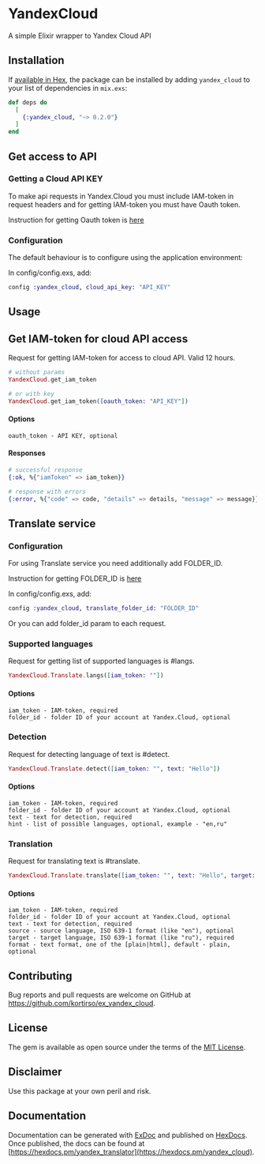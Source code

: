 # YandexCloud

A simple Elixir wrapper to Yandex Cloud API

## Installation

If [available in Hex](https://hex.pm/docs/publish), the package can be installed
by adding `yandex_cloud` to your list of dependencies in `mix.exs`:

```elixir
def deps do
  [
    {:yandex_cloud, "~> 0.2.0"}
  ]
end
```

## Get access to API

### Getting a Cloud API KEY

To make api requests in Yandex.Cloud you must include IAM-token in request headers and for getting IAM-token you must have Oauth token.

Instruction for getting Oauth token is [here](https://cloud.yandex.com/docs/iam/operations/iam-token/create)

### Configuration

The default behaviour is to configure using the application environment:

In config/config.exs, add:

```elixir
config :yandex_cloud, cloud_api_key: "API_KEY"
```

## Usage

## Get IAM-token for cloud API access

Request for getting IAM-token for access to cloud API. Valid 12 hours.

```elixir
# without params
YandexCloud.get_iam_token

# or with key
YandexCloud.get_iam_token([oauth_token: "API_KEY"])
```

#### Options

    oauth_token - API KEY, optional

#### Responses

```elixir
# successful response
{:ok, %{"iamToken" => iam_token}}

# response with errors
{:error, %{"code" => code, "details" => details, "message" => message}}
```

## Translate service

### Configuration

For using Translate service you need additionally add FOLDER_ID.

Instruction for getting FOLDER_ID is [here](https://cloud.yandex.com/docs/translate/concepts/auth)

In config/config.exs, add:

```elixir
config :yandex_cloud, translate_folder_id: "FOLDER_ID"
```

Or you can add folder_id param to each request.

### Supported languages

Request for getting list of supported languages is #langs.

```elixir
YandexCloud.Translate.langs([iam_token: ""])
```

#### Options

    iam_token - IAM-token, required
    folder_id - folder ID of your account at Yandex.Cloud, optional

### Detection

Request for detecting language of text is #detect.

```elixir
YandexCloud.Translate.detect([iam_token: "", text: "Hello"])
```

#### Options

    iam_token - IAM-token, required
    folder_id - folder ID of your account at Yandex.Cloud, optional
    text - text for detection, required
    hint - list of possible languages, optional, example - "en,ru"

### Translation

Request for translating text is #translate.

```elixir
YandexCloud.Translate.translate([iam_token: "", text: "Hello", target: "ru"])
```
#### Options

    iam_token - IAM-token, required
    folder_id - folder ID of your account at Yandex.Cloud, optional
    text - text for detection, required
    source - source language, ISO 639-1 format (like "en"), optional
    target - target language, ISO 639-1 format (like "ru"), required
    format - text format, one of the [plain|html], default - plain, optional

## Contributing

Bug reports and pull requests are welcome on GitHub at https://github.com/kortirso/ex_yandex_cloud.

## License

The gem is available as open source under the terms of the [MIT License](http://opensource.org/licenses/MIT).

## Disclaimer

Use this package at your own peril and risk.

## Documentation

Documentation can be generated with [ExDoc](https://github.com/elixir-lang/ex_doc)
and published on [HexDocs](https://hexdocs.pm). Once published, the docs can
be found at [https://hexdocs.pm/yandex_translator](https://hexdocs.pm/yandex_cloud).
